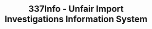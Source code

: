 ---
layout: default
bigquery: https://console.cloud.google.com/bigquery?p=patents-public-data&d=usitc_investigations&page=dataset&project=sheets-management-319211
citation: US International Trade Commission 337Info Unfair Import Investigations Information
  System
contributors: US International Trade Comission
cost: None
description: US International Trade Commission 337Info Unfair Import Investigations
  Information System contains data on investigations done under Section 337. Section
  337 declares the infringement of certain statutory intellectual property rights
  and other forms of unfair competition in import trade to be unlawful practices.
  Most Section 337 investigations involve allegations of patent or registered trademark
  infringement.
documentation: FAQ and tutorial available on the site
last_edit: Mon, 04 Apr 2022 19:10:40 GMT
location: https://pubapps2.usitc.gov/337external/
maintained_by: US International Trade Comission
schema_fields: '[''investigationTermDate'', ''currentActiveALJ'', ''finalIdOnViolationIssue'',
  ''actualEndDateEvidHear'', ''investigationNo'', ''finalIdOnViolationDue'', ''finalDetNoViolation'',
  ''htsNumbers'', ''startDateMarkmanHearing'', ''dateOfPublicationFrNotice'', ''publication_number'',
  ''markmanHearing'', ''dateCreated'', ''lastUpdated'', ''issueDateOtherNonFinal'',
  ''dateComplaintFiled'', ''actualStartDateEvidHear'', ''gcAttorney'', ''internalRemand'',
  ''teoIdDueDate'', ''aljAssigned'', ''copyrightNumbers'', ''reportingRequirements'',
  ''patentNumber'', ''docketNo'', ''scheduledEndDateEvidHear'', ''finalDetViolation'',
  ''invUnfairAct'', ''ouiiAttorney'', ''teoReliefGranted'', ''endDateMarkmanHearing'',
  ''targetDate'', ''teoIdIssueDate'', ''id'', ''respondent'', ''cafcAppeals'', ''ouiiParticipation'',
  ''scheduledStartDateEvidHear'', ''title'', ''patentNumbers'', ''currentStatus'',
  ''teoProceedingInvolved'', ''trademarkNumbers'', ''investigationType'', ''complainant'']'
shortname: unfair_import_investigations
tags:
- import
- legal
- trade
timeframe: 2008-2021 (prior to 2008 downloadable as a JSON file)
title: 337Info - Unfair Import Investigations Information System
uuid: 2721f5ec-e599-4890-9265-9706719fc71e
---